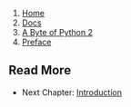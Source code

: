 <!-- -
Title: A Byte of Python 2 - Preface
Author: Swaroop C H
Editor: Marios Zindilis
First Published: 2003
Last Updated: 2014-01-07
- -->

<ol class="breadcrumb">
<li><a href="/">Home</a></li>
<li><a href="/docs/">Docs</a></li>
<li><a href="/docs/a-byte-of-python-2/">A Byte of Python 2</a></li>
<li><a href="/docs/a-byte-of-python-2/preface.html">Preface</a></li>
</ol>





Read More
---------

*   Next Chapter: [Introduction](/docs/a-byte-of-python-2/introduction.html)
